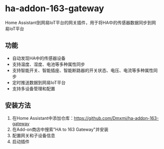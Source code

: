 # ha-addon-163-gateway
Home Assistant到网易IoT平台的网关插件，用于将HA中的传感器数据同步到网易IoT平台

## 功能
- 自动发现HA中的传感器设备
- 支持温度、湿度、电池等多种属性同步
- 支持智能开关、智能插座、智能断路器的开关状态、电压、电流等多种属性同步
- 定时推送数据到网易IoT平台
- 支持多设备管理和配置

## 安装方法
1. 在Home Assistant中添加仓库：https://github.com/Dmxmj/ha-addon-163-gateway
2. 在Add-on商店中搜索"HA to 163 Gateway"并安装
3. 配置网关和子设备信息
4. 启动插件
    
